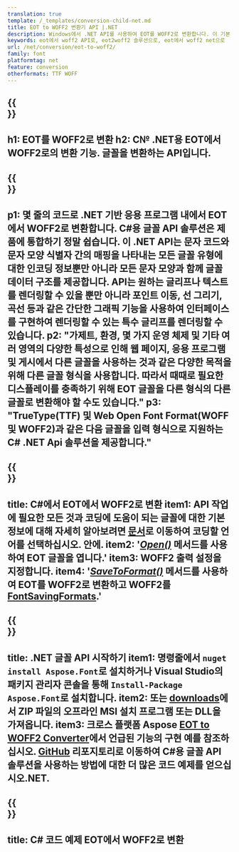 ```yaml
---
translation: true
template: /_templates/conversion-child-net.md
title: EOT to WOFF2 변환기 API |.NET
description: Windows에서 .NET API를 사용하여 EOT를 WOFF2로 변환합니다. 이 기본 EOT에서 WOFF2 글꼴 변환 기능을 자체 솔루션에 통합하십시오.
keywords: eot에서 woff2 API로, eot2woff2 솔루션으로, eot에서 woff2 net으로
url: /net/conversion/eot-to-woff2/
family: font
platformtag: net
feature: conversion
otherformats: TTF WOFF
---
```



{{<section banner>}}
---
h1: EOT를 WOFF2로 변환
h2: C№ .NET용 EOT에서 WOFF2로의 변환 기능. 글꼴을 변환하는 API입니다.
---

{{<section overview>}}
---
p1: 몇 줄의 코드로 .NET 기반 응용 프로그램 내에서 EOT에서 WOFF2로 변환합니다. С#용 글꼴 API 솔루션은 제품에 통합하기 정말 쉽습니다. 이 .NET API는 문자 코드와 문자 모양 식별자 간의 매핑을 나타내는 모든 글꼴 유형에 대한 인코딩 정보뿐만 아니라 모든 문자 모양과 함께 글꼴 데이터 구조를 제공합니다. API는 원하는 글리프나 텍스트를 렌더링할 수 있을 뿐만 아니라 포인트 이동, 선 그리기, 곡선 등과 같은 간단한 그래픽 기능을 사용하여 인터페이스를 구현하여 렌더링할 수 있는 특수 글리프를 렌더링할 수 있습니다.
p2: "가제트, 환경, 몇 가지 운영 체제 및 기타 여러 영역의 다양한 특성으로 인해 웹 페이지, 응용 프로그램 및 게시에서 다른 글꼴을 사용하는 것과 같은 다양한 목적을 위해 다른 글꼴 형식을 사용합니다. 따라서 때때로 필요한 디스플레이를 충족하기 위해 EOT 글꼴을 다른 형식의 다른 글꼴로 변환해야 할 수도 있습니다."
p3: "TrueType(TTF) 및 Web Open Font Format(WOFF 및 WOFF2)과 같은 다음 글꼴을 입력 형식으로 지원하는 С# .NET Api 솔루션을 제공합니다."
---

{{<section feature1>}}
---
title: C#에서 EOT에서 WOFF2로 변환
item1: API 작업에 필요한 모든 것과 코딩에 도움이 되는 글꼴에 대한 기본 정보에 대해 자세히 알아보려면 [문서](https://docs.aspose.com/font/)로 이동하여 코딩할 언어를 선택하십시오. 안에.
item2: '[*Open()*](https://reference.aspose.com/font/net/aspose.font/font/open/) 메서드를 사용하여 EOT 글꼴을 엽니다.'
item3: WOFF2 출력 설정을 지정합니다.
item4: '[*SaveToFormat()*](https://reference.aspose.com/font/net/aspose.font/font/savetoformat/) 메서드를 사용하여 EOT를 WOFF2로 변환하고 WOFF2를 [FontSavingFormats](https://reference.aspose.com/font/net/aspose.font/fontsavingformats/).'
---

{{<section feature2>}}
---
title: .NET 글꼴 API 시작하기
item1: 명령줄에서 ```nuget install Aspose.Font```로 설치하거나 Visual Studio의 패키지 관리자 콘솔을 통해 ```Install-Package Aspose.Font```로 설치합니다.
item2: 또는 [downloads](https://releases.aspose.com/font/net/)에서 ZIP 파일의 오프라인 MSI 설치 프로그램 또는 DLL을 가져옵니다.
item3: 크로스 플랫폼 Aspose [EOT to WOFF2 Converter](https://products.aspose.app/font/conversion/eot-to-woff2)에서 언급된 기능의 구현 예를 참조하십시오. [GitHub](https://github.com/aspose-font/Aspose.Font-Documentation/tree/master/net-examples) 리포지토리로 이동하여 C#용 글꼴 API 솔루션을 사용하는 방법에 대한 더 많은 코드 예제를 얻으십시오.NET.
---

{{<section codeexample>}}
---
title: C# 코드 예제 EOT에서 WOFF2로 변환
---